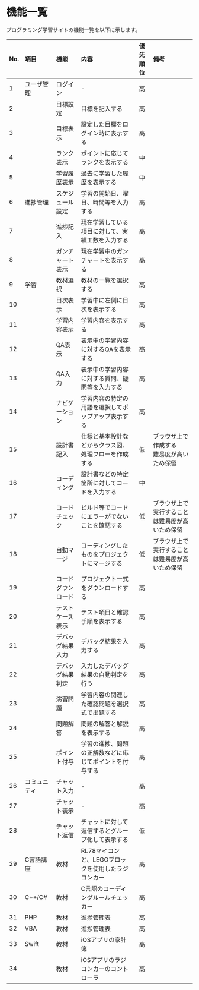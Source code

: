 # 機能一覧
プログラミング学習サイトの機能一覧を以下に示します。

| No.  | 項目               | 機能                 | 内容                                                         | 優先順位 | 備考                   |
| :--- | :---               | :---                 | :---                                                         | :---:    | :---                   |
| 1    | ユーザ管理         | ログイン             | -                                                            | 高       |                        |
| 2    |                    | 目標設定             | 目標を記入する                                               | 高       |                        |
| 3    |                    | 目標表示             | 設定した目標をログイン時に表示する                           | 高       |                        |
| 4    |                    | ランク表示           | ポイントに応じてランクを表示する                             | 中       |                        |
| 5    |                    | 学習履歴表示         | 過去に学習した履歴を表示する                                 | 中       |                        |
| 6    | 進捗管理           | スケジュール設定     | 学習の開始日、曜日、時間等を入力する                         | 高       |                        |
| 7    |                    | 進捗記入             | 現在学習している項目に対して、実績工数を入力する             | 高       |                        |
| 8    |                    | ガンチャート表示     | 現在学習中のガンチャートを表示する                           | 高       |                        |
| 9    | 学習               | 教材選択             | 教材の一覧を選択する                                         | 高       |                        |
| 10   |                    | 目次表示             | 学習中に左側に目次を表示する                                 | 高       |                        |
| 11   |                    | 学習内容表示         | 学習内容を表示する                                           | 高       |                        |
| 12   |                    | QA表示               | 表示中の学習内容に対するQAを表示する                         | 高       |                        |
| 13   |                    | QA入力               | 表示中の学習内容に対する質問、疑問等を入力する               | 高       |                        |
| 14   |                    | ナビゲーション       | 学習内容の特定の用語を選択してポップアップ表示する           | 高       |                        |
| 15   |                    | 設計書記入           | 仕様と基本設計などからクラス図、処理フローを作成する         | 低       | ブラウザ上で作成する<br>難易度が高いため保留 |
| 16   |                    | コーディング         | 設計書などの特定箇所に対してコードを入力する                 | 中       |                        |
| 17   |                    | コードチェック       | ビルド等でコードにエラーがでないことを確認する               | 低       | ブラウザ上で実行することは難易度が高いため保留 |
| 18   |                    | 自動マージ           | コーディングしたものをプロジェクトにマージする               | 低       | ブラウザ上で実行することは難易度が高いため保留 |
| 19   |                    | コードダウンロード   | プロジェクト一式をダウンロードする                           | 高       |                        |
| 20   |                    | テストケース表示     | テスト項目と確認手順を表示する                               | 高       |                        |
| 21   |                    | デバッグ結果入力     | デバッグ結果を入力する                                       | 高       |                        |
| 22   |                    | デバッグ結果判定     | 入力したデバッグ結果の自動判定を行う                         | 高       |                        |
| 23   |                    | 演習問題             | 学習内容の関連した確認問題を選択式で出題する                 | 高       |                        |
| 24   |                    | 問題解答             | 問題の解答と解説を表示する                                   | 高       |                        |
| 25   |                    | ポイント付与         | 学習の進捗、問題の正解数などに応じてポイントを付与する       | 高       |                        |
| 26   | コミュニティ       | チャット入力         | -                                                            | 高       |                        |
| 27   |                    | チャット表示         | -                                                            | 高       |                        |
| 28   |                    | チャット返信         | チャットに対して返信するとグループ化して表示する             | 低       |                        |
| 29   | C言語講座          | 教材                 | RL78マイコンと、LEGOブロックを使用したラジコンカー           | 高       |                        |
| 30   | C++/C#             | 教材                 | C言語のコーディングルールチェッカー                          | 高       |                        |
| 31   | PHP                | 教材                 | 進捗管理表                                                   | 高       |                        |
| 32   | VBA                | 教材                 | 進捗管理表                                                   | 高       |                        |
| 33   | Swift              | 教材                 | iOSアプリの家計簿                                            | 高       |                        |
| 34   |                    | 教材                 | iOSアプリのラジコンカーのコントローラ                        | 高       |                        |

  
